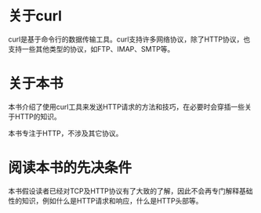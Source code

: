 # 关于curl

curl是基于命令行的数据传输工具。curl支持许多网络协议，除了HTTP协议，也支持一些其他类型的协议，如FTP、IMAP、SMTP等。


# 关于本书

本书介绍了使用curl工具来发送HTTP请求的方法和技巧，在必要时会穿插一些关于HTTP的知识。

本书专注于HTTP，不涉及其它协议。

# 阅读本书的先决条件

本书假设读者已经对TCP及HTTP协议有了大致的了解，因此不会再专门解释基础性的知识，例如什么是HTTP请求和响应，什么是HTTP头部等。
